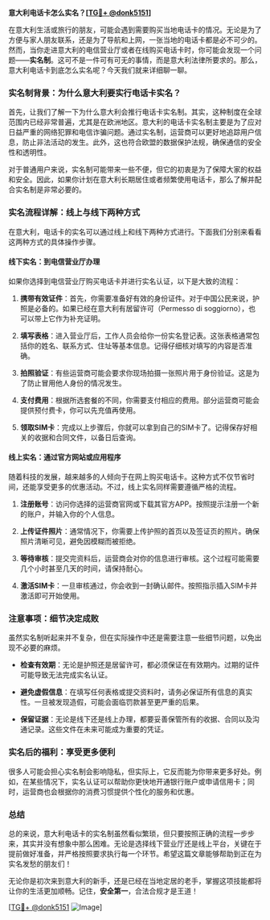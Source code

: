 **意大利电话卡怎么实名？[[TG💪+ @donk5151](https://t.me/s/donk5151)]**

在意大利生活或旅行的朋友，可能会遇到需要购买当地电话卡的情况。无论是为了方便与家人朋友联系，还是为了导航和上网，一张当地的电话卡都是必不可少的。然而，当你走进意大利的电信营业厅或者在线购买电话卡时，你可能会发现一个问题——**实名制**。这可不是一件可有可无的事情，而是意大利法律所要求的。那么，意大利电话卡到底怎么实名呢？今天我们就来详细聊一聊。

### 实名制背景：为什么意大利要实行电话卡实名？

首先，让我们了解一下为什么意大利会推行电话卡实名制。其实，这种制度在全球范围内已经非常普遍，尤其是在欧洲地区。意大利的电话卡实名制主要是为了应对日益严重的网络犯罪和电信诈骗问题。通过实名制，运营商可以更好地追踪用户信息，防止非法活动的发生。此外，这也符合欧盟的数据保护法规，确保通信的安全性和透明性。

对于普通用户来说，实名制可能带来一些不便，但它的初衷是为了保障大家的权益和安全。因此，如果你计划在意大利长期居住或者频繁使用电话卡，那么了解并配合实名制是非常必要的。

### 实名流程详解：线上与线下两种方式

在意大利，电话卡的实名可以通过线上和线下两种方式进行。下面我们分别来看看这两种方式的具体操作步骤。

#### 线下实名：到电信营业厅办理

如果你选择到电信营业厅购买电话卡并进行实名认证，以下是大致的流程：

1. **携带有效证件**：首先，你需要准备好有效的身份证件。对于中国公民来说，护照是必备的。如果已经在意大利有居留许可（Permesso di soggiorno），也可以带上它作为补充证明。
   
2. **填写表格**：进入营业厅后，工作人员会给你一份实名登记表。这张表格通常包括你的姓名、联系方式、住址等基本信息。记得仔细核对填写的内容是否准确。

3. **拍照验证**：有些运营商可能会要求你现场拍摄一张照片用于身份验证。这是为了防止冒用他人身份的情况发生。

4. **支付费用**：根据所选套餐的不同，你需要支付相应的费用。部分运营商可能会提供预付费卡，你可以先充值再使用。

5. **领取SIM卡**：完成以上步骤后，你就可以拿到自己的SIM卡了。记得保存好相关的收据和合同文件，以备日后查询。

#### 线上实名：通过官方网站或应用程序

随着科技的发展，越来越多的人倾向于在网上购买电话卡。这种方式不仅节省时间，还能享受更多的优惠活动。不过，线上实名同样需要遵循严格的流程。

1. **注册账号**：访问你选择的运营商官网或下载其官方APP。按照提示注册一个新的账户，并输入你的个人信息。

2. **上传证件照片**：通常情况下，你需要上传护照的首页以及签证页的照片。确保照片清晰可见，避免因模糊而被拒绝。

3. **等待审核**：提交完资料后，运营商会对你的信息进行审核。这个过程可能需要几个小时甚至几天的时间，请保持耐心。

4. **激活SIM卡**：一旦审核通过，你会收到一封确认邮件。按照指示插入SIM卡并激活即可开始使用。

### 注意事项：细节决定成败

虽然实名制听起来并不复杂，但在实际操作中还是需要注意一些细节问题，以免出现不必要的麻烦。

- **检查有效期**：无论是护照还是居留许可，都必须保证在有效期内。过期的证件可能导致无法完成实名认证。

- **避免虚假信息**：在填写任何表格或提交资料时，请务必保证所有信息的真实性。一旦被发现造假，可能会面临罚款甚至更严重的后果。

- **保留证据**：无论是线下还是线上办理，都要妥善保管所有的收据、合同以及沟通记录。这些文件在未来可能成为重要的凭证。

### 实名后的福利：享受更多便利

很多人可能会担心实名制会影响隐私，但实际上，它反而能为你带来更多好处。例如，在某些情况下，实名认证可以帮助你更快地开通银行账户或申请信用卡；同时，运营商也会根据你的消费习惯提供个性化的服务和优惠。

### 总结

总的来说，意大利电话卡的实名制虽然看似繁琐，但只要按照正确的流程一步步来，其实并没有想象中那么困难。无论是选择线下营业厅还是线上平台，关键在于提前做好准备，并严格按照要求执行每一个环节。希望这篇文章能够帮助到正在为实名发愁的朋友们！

无论你是初次来到意大利的新手，还是已经在当地定居的老手，掌握这项技能都将让你的生活更加顺畅。记住，**安全第一**，合法合规才是王道！

[[TG💪+ @donk5151](https://t.me/s/donk5151) ![Image](https://i.postimg.cc/rwNCRYN7/Snipaste-2025-04-30-17-27-05.png)]